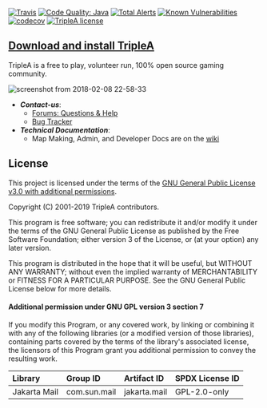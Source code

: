 [![Travis](https://img.shields.io/travis/triplea-game/triplea.svg?style=flat-square)](https://travis-ci.org/triplea-game/triplea)
[![Code Quality: Java](https://img.shields.io/lgtm/grade/java/g/triplea-game/triplea.svg?logo=lgtm&logoWidth=18&style=flat-square)](https://lgtm.com/projects/g/triplea-game/triplea/context:java)
[![Total Alerts](https://img.shields.io/lgtm/alerts/g/triplea-game/triplea.svg?logo=lgtm&logoWidth=18&style=flat-square)](https://lgtm.com/projects/g/triplea-game/triplea/alerts)
[![Known Vulnerabilities](https://snyk.io/test/github/triplea-game/triplea/badge.svg?targetFile=build.gradle)](https://snyk.io/test/github/triplea-game/triplea?targetFile=build.gradle)
[![codecov](https://img.shields.io/codecov/c/github/triplea-game/triplea/master.svg?style=flat-square)](https://codecov.io/gh/triplea-game/triplea)
[![TripleA license](https://img.shields.io/github/license/triplea-game/triplea.svg?style=flat-square)](https://github.com/triplea-game/triplea/blob/master/LICENSE)
 
## [Download and install TripleA](http://triplea-game.org/download/)
TripleA is a free to play, volunteer run, 100% open source gaming community.

![screenshot from 2018-02-08 22-58-33](https://user-images.githubusercontent.com/12397753/36015523-a4e28a24-0d23-11e8-84c0-c4bd0ee19ce0.png)


- ***Contact-us***: 
  - [Forums: Questions & Help](https://forums.triplea-game.org/category/10/help-questions)
  - [Bug Tracker](https://github.com/triplea-game/triplea/issues/new)
- ***Technical Documentation***: 
  - Map Making, Admin, and Developer Docs are on the [wiki](https://github.com/triplea-game/triplea/wiki)

## License

This project is licensed under the terms of the 
[GNU General Public License v3.0 with additional permissions](/LICENSE).

Copyright (C) 2001-2019 TripleA contributors.

This program is free software; you can redistribute it and/or modify it under the terms
of the GNU General Public License as published by the Free Software Foundation; either
version 3 of the License, or (at your option) any later version.

This program is distributed in the hope that it will be useful, but WITHOUT ANY WARRANTY;
without even the implied warranty of MERCHANTABILITY or FITNESS FOR A PARTICULAR PURPOSE.
See the GNU General Public License below for more details.


#### Additional permission under GNU GPL version 3 section 7

If you modify this Program, or any covered work, by linking or combining it with any
of the following libraries (or a modified version of those libraries), containing 
parts covered by the terms of the library's associated license, the licensors of 
this Program grant you additional permission to convey the resulting work.

Library | Group ID | Artifact ID | SPDX License ID
:-- | :-- | :-- | :--
Jakarta Mail | com.sun.mail | jakarta.mail | GPL-2.0-only
